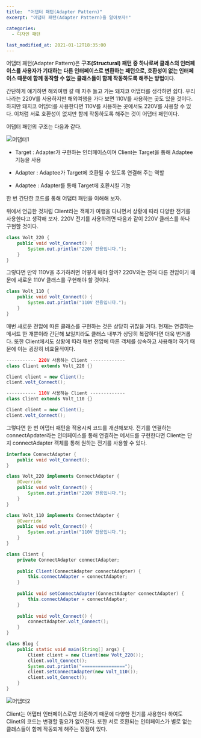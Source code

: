 ```yaml
---
title:  "어댑터 패턴(Adapter Pattern)"
excerpt: "어댑터 패턴(Adapter Pattern)을 알아보자!"

categories:
  - 디자인 패턴
  
last_modified_at: 2021-01-12T18:35:00
---
```


어댑터 패턴(Adapter Pattern)은 **구조(Structural) 패턴 중 하나로써 클래스의 인터페이스를 사용자가 기대하는 다른 인터페이스로 변환하는 패턴으로, 호환성이 없는 인터페이스 때문에 함께 동작할 수 없는 클래스들이 함께 작동하도록 해주는 방법**이다.  

간단하게 얘기하면 해외여행 갈 때 자주 들고 가는 돼지코 어댑터를 생각하면 쉽다. 우리나라는 220V를 사용하지만 해외여행을 가다 보면 110V를 사용하는 곳도 있을 것이다. 하지만 돼지코 어댑터를 사용한다면 110V를 사용하는 곳에서도 220V를 사용할 수 있다. 이처럼 서로 호환성이 없지만 함께 작동하도록 해주는 것이 어댑터 패턴이다.  

어댑터 패턴의 구조는 다음과 같다.  

![어댑터1](https://user-images.githubusercontent.com/53072057/104268147-91c0d380-54d6-11eb-84e7-bce09f70d639.JPG)  

* Target : Adapter가 구현하는 인터페이스이며 Client는 Target을 통해 Adaptee 기능을 사용

* Adapter : Adaptee가 Target에 호환될 수 있도록 연결해 주는 역할

* Adaptee : Adapter를 통해 Target에 호환시킬 기능  

한 번 간단한 코드를 통해 어댑터 패턴을 이해해 보자.  

위에서 언급한 것처럼 Client라는 객체가 여행을 다니면서 상황에 따라 다양한 전기를 사용한다고 생각해 보자. 220V 전기를 사용하려면 다음과 같이 220V 클래스를 하나 구현할 것이다.  

```java
class Volt_220 {
	public void volt_Connect() {
		System.out.println("220V 전용입니다.");
	}
}
```

그렇다면 만약 110V을 추가하려면 어떻게 해야 할까? 220V와는 전혀 다른 전압이기 때문에 새로운 110V 클래스를 구현해야 할 것이다.  

```java
class Volt_110 {
	public void volt_Connect() {
		System.out.println("110V 전용입니다.");
	}
}
```

매번 새로운 전압에 따른 클래스를 구현하는 것은 상당히 귀찮을 거다. 현재는 연결하는 메서드 한 개뿐이라 간단해 보일지라도 클래스 내부가 상당히 복잡하다면 더욱 번거롭다. 또한 Client에서도 상황에 따라 매번 전압에 따른 객체를 상속하고 사용해야 하기 때문에 이는 굉장히 비효율적이다.  

```java
----------- 220V 사용하는 Client -------------
class Client extends Volt_220 {}

Client client = new Client();
client.volt_Connect();

----------- 110V 사용하는 Client -------------
class Client extends Volt_110 {}

Client client = new Client();
client.volt_Connect();
```

그렇다면 한 번 어댑터 패턴을 적용시켜 코드를 개선해보자. 전기를 연결하는 connectApdater라는 인터페이스를 통해 연결하는 메서드를 구현한다면 Client는 단지 connectAdapter 객체를 통해 원하는 전기를 사용할 수 있다.  

```java
interface ConnectAdapter {
	public void volt_Connect();
}

class Volt_220 implements ConnectAdapter {
	@Override
	public void volt_Connect() {
		System.out.println("220V 전용입니다.");
	}
}

class Volt_110 implements ConnectAdapter {
	@Override
	public void volt_Connect() {
		System.out.println("110V 전용입니다.");
	}
}

class Client {
	private ConnectAdapter connectAdapter;
	
	public Client(ConnectAdapter connectAdapter) {
		this.connectAdapter = connectAdapter;
	}
	
	public void setConnectAdapter(ConnectAdapter connectAdapter) {
		this.connectAdapter = connectAdapter;
	}
	
	public void volt_Connect() {
		connectAdapter.volt_Connect();
	}
}

class Blog {
    public static void main(String[] args) {
    	Client client = new Client(new Volt_220());
    	client.volt_Connect();
    	System.out.println("================");
    	client.setConnectAdapter(new Volt_110());
    	client.volt_Connect();
    }
}
```
![어댑터2](https://user-images.githubusercontent.com/53072057/104285692-54207280-54f7-11eb-8a7b-f0e7a50618f8.JPG)  

Client는 어댑터 인터페이스로만 의존하기 때문에 다양한 전기를 사용한다 하여도 Clinet의 코드는 변경할 필요가 없어진다. 또한 서로 호환되는 인터페이스가 별로 없는 클래스들이 함께 작동되게 해주는 장점이 있다.  